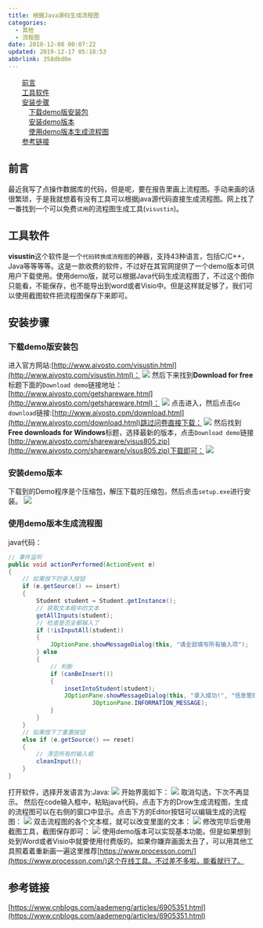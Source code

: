 ```yaml
---
title: 根据Java源码生成流程图
categories: 
  - 其他
  - 流程图
date: 2018-12-08 00:07:22
updated: 2019-12-17 05:18:53
abbrlink: 358dbd0e
---
```

<div id='my_toc'><a href="/blog/358dbd0e/#前言" class="header_2">前言</a>&nbsp;<br><a href="/blog/358dbd0e/#工具软件" class="header_2">工具软件</a>&nbsp;<br><a href="/blog/358dbd0e/#安装步骤" class="header_2">安装步骤</a>&nbsp;<br><a href="/blog/358dbd0e/#下载demo版安装包" class="header_3">下载demo版安装包</a>&nbsp;<br><a href="/blog/358dbd0e/#安装demo版本" class="header_3">安装demo版本</a>&nbsp;<br><a href="/blog/358dbd0e/#使用demo版本生成流程图" class="header_3">使用demo版本生成流程图</a>&nbsp;<br><a href="/blog/358dbd0e/#参考链接" class="header_2">参考链接</a>&nbsp;<br></div>
<style>.header_1{margin-left: 1em;}.header_2{margin-left: 2em;}.header_3{margin-left: 3em;}.header_4{margin-left: 4em;}.header_5{margin-left: 5em;}.header_6{margin-left: 6em;}</style>
<!--more-->
<script>if (navigator.platform.search('arm')==-1){document.getElementById('my_toc').style.display = 'none';}var e,p = document.getElementsByTagName('p');while (p.length>0) {e = p[0];e.parentElement.removeChild(e);}</script>

<!--end-->
## 前言 ##
最近我写了点操作数据库的代码，但是呢，要在报告里画上流程图。手动来画的话很繁琐，于是我就想着有没有工具可以根据java源代码直接生成流程图。网上找了一番找到一个可以免费`试用`的流程图生成工具(`visustin`)。
## 工具软件 ##
**visustin**这个软件是一个`代码转换成流程图`的神器，支持43种语言，包括C/C++，Java等等等等。这是一款收费的软件，不过好在其官网提供了一个demo版本可供用户下载使用。使用demo版，就可以根据Java代码生成流程图了，不过这个图你只能看，不能保存，也不能导出到word或者Visio中。但是这样就足够了，我们可以使用截图软件把流程图保存下来即可。
## 安装步骤 ##
### 下载demo版安装包 ###
进入官方网站:[http://www.aivosto.com/visustin.html](http://www.aivosto.com/visustin.html)：
![](https://image-1257720033.cos.ap-shanghai.myqcloud.com/blog/Others/codetoflow/welcome.png)
然后下来找到**Download for free**标题下面的`Download demo`链接地址：[http://www.aivosto.com/getshareware.html](http://www.aivosto.com/getshareware.html)：
![](https://image-1257720033.cos.ap-shanghai.myqcloud.com/blog/Others/codetoflow/downloadDemo.png)
点击进入，然后点击`Go download`链接:[http://www.aivosto.com/download.html](http://www.aivosto.com/download.html)跳过问卷直接下载：
![](https://image-1257720033.cos.ap-shanghai.myqcloud.com/blog/Others/codetoflow/quitQues.png)
然后找到**Free downloads for Windows**标题，选择最新的版本，点击`Download demo`链接[http://www.aivosto.com/shareware/visus805.zip](http://www.aivosto.com/shareware/visus805.zip)下载即可：
![](https://image-1257720033.cos.ap-shanghai.myqcloud.com/blog/Others/codetoflow/dowmdemofree.png)
### 安装demo版本 ###
下载到的Demo程序是个压缩包，解压下载的压缩包，然后点击`setup.exe`进行安装。
![](https://image-1257720033.cos.ap-shanghai.myqcloud.com/blog/Others/codetoflow/unzip_install.png)
### 使用demo版本生成流程图 ###
java代码：
```java
// 事件监听
public void actionPerformed(ActionEvent e)
{
    // 如果按下的录入按钮
    if (e.getSource() == insert)
    {
        Student student = Student.getInstance();
        // 获取文本框中的文本
        getAllInputs(student);
        // 检查是否全都输入了
        if (!isInputAll(student))
        {
            JOptionPane.showMessageDialog(this, "请全部填写所有输入项");
        } else
        {
            // 判断
            if (canBeInsert())
            {
                insetIntoStudent(student);
                JOptionPane.showMessageDialog(this, "录入成功!", "信息管理系统",
                        JOptionPane.INFORMATION_MESSAGE);
            }
        }
    }
    // 如果按下了重置按钮
    else if (e.getSource() == reset)
    {
        // 清空所有的输入框
        cleanInput();
    }
}
```
打开软件，选择开发语言为:Java:
![](https://image-1257720033.cos.ap-shanghai.myqcloud.com/blog/Others/codetoflow/useJava.png)
开始界面如下：
![](https://image-1257720033.cos.ap-shanghai.myqcloud.com/blog/Others/codetoflow/startupshow.png)
取消勾选，下次不再显示。
然后在code输入框中，粘贴java代码，点击下方的Drow生成流程图，生成的流程图可以在右侧的窗口中显示。点击下方的Editor按钮可以编辑生成的流程图：
![](https://image-1257720033.cos.ap-shanghai.myqcloud.com/blog/Others/codetoflow/shiyong.png)
双击流程图的各个文本框，就可以改变里面的文本：
![](https://image-1257720033.cos.ap-shanghai.myqcloud.com/blog/Others/codetoflow/edit.png)
修改完毕后使用截图工具，截图保存即可：
![](https://image-1257720033.cos.ap-shanghai.myqcloud.com/blog/Others/codetoflow/editResult.png)
使用demo版本可以实现基本功能。但是如果想到处到Word或者Visio中就要使用付费版的。如果你嫌弃画面太丑了，可以用其他工具照着着重新画一遍这里推荐[https://www.processon.com/](https://www.processon.com/)这个在线工具。不过差不多啦，能看就行了。
## 参考链接 ##
[https://www.cnblogs.com/aademeng/articles/6905351.html](https://www.cnblogs.com/aademeng/articles/6905351.html)
